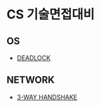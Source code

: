 # CS 기술면접대비
## OS
  - [DEADLOCK](https://github.com/TevLee/CS/blob/main/OperatingSystem/Deadlock.md)
## NETWORK
  - [3-WAY HANDSHAKE](https://github.com/TevLee/CS/blob/main/OperatingSystem/Deadlock.md)
